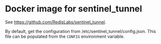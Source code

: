 # Docker image for sentinel_tunnel

See https://github.com/RedisLabs/sentinel_tunnel.

By default, get the configuration from /etc/sentinel_tunnel/config.json.
This file can be populated from the `CONFIG` environment variable.

